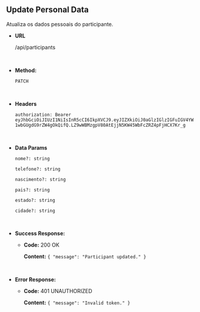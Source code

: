 ## **Update Personal Data**

Atualiza os dados pessoais do participante.

- **URL**

  /api/participants

</br>

- **Method:**

  `PATCH`

</br>

- **Headers**

  `authorization: Bearer eyJhbGciOiJIUzI1NiIsInR5cCI6IkpXVCJ9.eyJIZXkiOiJ0aGlzIGlzIGFuIGV4YW1wbGUgdG9rZW4gOkQifQ.LZ9wWBMzgpV80AtEjjN5KW45WbFcZRZ4pFjHCX7Kr_g`

</br>

- **Data Params**

  `nome?: string`

  `telefone?: string`

  `nascimento?: string`

  `pais?: string`

  `estado?: string`

  `cidade?: string`

</br>

- **Success Response:**

  - **Code:** 200 OK

    **Content:** `{ "message": "Participant updated." }`

</br>

- **Error Response:**

  - **Code:** 401 UNAUTHORIZED

    **Content:** `{ "message": "Invalid token." }`
